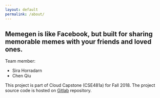 ```yaml
---
layout: default
permalink: /about/
---
```

## Memegen is like Facebook, but built for sharing memorable memes with your friends and loved ones.

Team member:
- Sira Horradarn
- Chen Qiu

This project is part of Cloud Capstone (CSE481a) for Fall 2018. The project source code is hosted on [Gitlab](https://gitlab.cs.washington.edu/chenq9/cse481a-18au/) repository.

